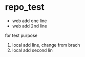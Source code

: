 repo_test
=========

* web add one line
* web add 2nd line

for test purpose

1. local add line, change from brach
2. local add second lin
